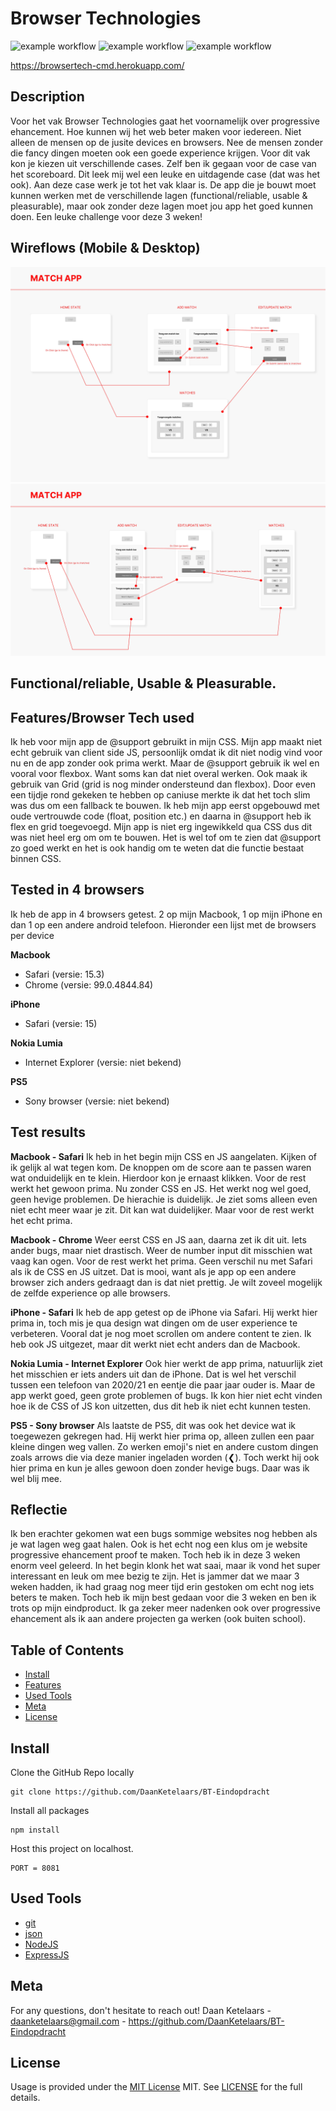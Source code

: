 # Browser Technologies

![example workflow](https://img.shields.io/github/languages/count/DaanKetelaars/BT-Eindopdracht?style=flat-square)
![example workflow](https://img.shields.io/github/last-commit/DaanKetelaars/BT-Eindopdracht?style=flat-square)
![example workflow](https://img.shields.io/github/repo-size/DaanKetelaars/BT-Eindopdracht?style=flat-square)

https://browsertech-cmd.herokuapp.com/
## Description
Voor het vak Browser Technologies gaat het voornamelijk over progressive ehancement. Hoe kunnen wij het web beter maken voor iedereen. Niet alleen de mensen op de jusite devices en browsers. Nee de mensen zonder die fancy dingen moeten ook een goede experience krijgen. Voor dit vak kon je kiezen uit verschillende cases. Zelf ben ik gegaan voor de case van het scoreboard. Dit leek mij wel een leuke en uitdagende case (dat was het ook). Aan deze case werk je tot het vak klaar is. De app die je bouwt moet kunnen werken met de verschillende lagen (functional/reliable, usable & pleasurable), maar ook zonder deze lagen moet jou app het goed kunnen doen. Een leuke challenge voor deze 3 weken!

## Wireflows (Mobile & Desktop)
<img src="DESKTOP.jpg" alt="wireflow desktop" />
<img src="MOBILE.jpg" alt="wireflow mobile" />


## Functional/reliable, Usable & Pleasurable.


## Features/Browser Tech used
Ik heb voor mijn app de @support gebruikt in mijn CSS. Mijn app maakt niet echt gebruik van client side JS, persoonlijk omdat ik dit niet nodig vind voor nu en de app zonder ook prima werkt. Maar de @support gebruik ik wel en vooral voor flexbox. Want soms kan dat niet overal werken. Ook maak ik gebruik van Grid (grid is nog minder ondersteund dan flexbox). Door even een tijdje rond gekeken te hebben op caniuse merkte ik dat het toch slim was dus om een fallback te bouwen. Ik heb mijn app eerst opgebouwd met oude vertrouwde code (float, position etc.) en daarna in @support heb ik flex en grid toegevoegd. Mijn app is niet erg ingewikkeld qua CSS dus dit was niet heel erg om om te bouwen. Het is wel tof om te zien dat @support zo goed werkt en het is ook handig om te weten dat die functie bestaat binnen CSS.


## Tested in 4 browsers
Ik heb de app in 4 browsers getest. 2 op mijn Macbook, 1 op mijn iPhone en dan 1 op een andere android telefoon. Hieronder een lijst met de browsers per device

**Macbook**
- Safari (versie: 15.3)
- Chrome (versie: 99.0.4844.84)

**iPhone**
- Safari (versie: 15)

**Nokia Lumia**
- Internet Explorer (versie: niet bekend)

**PS5**
- Sony browser (versie: niet bekend)

## Test results

**Macbook - Safari**
Ik heb in het begin mijn CSS en JS aangelaten. Kijken of ik gelijk al wat tegen kom. De knoppen om de score aan te passen waren wat onduidelijk en te klein. Hierdoor kon je ernaast klikken. Voor de rest werkt het gewoon prima. Nu zonder CSS en JS. Het werkt nog wel goed, geen hevige problemen. De hierachie is duidelijk. Je ziet soms alleen even niet echt meer waar je zit. Dit kan wat duidelijker. Maar voor de rest werkt het echt prima.

**Macbook - Chrome**
Weer eerst CSS en JS aan, daarna zet ik dit uit. Iets ander bugs, maar niet drastisch. Weer de number input dit misschien wat vaag kan ogen. Voor de rest werkt het prima. Geen verschil nu met Safari als ik de CSS en JS uitzet. Dat is mooi, want als je app op een andere browser zich anders gedraagt dan is dat niet prettig. Je wilt zoveel mogelijk de zelfde experience op alle browsers. 

**iPhone - Safari**
Ik heb de app getest op de iPhone via Safari. Hij werkt hier prima in, toch mis je qua design wat dingen om de user experience te verbeteren. Vooral dat je nog moet scrollen om andere content te zien. Ik heb ook JS uitgezet, maar dit werkt niet echt anders dan de Macbook.

**Nokia Lumia - Internet Explorer**
Ook hier werkt de app prima, natuurlijk ziet het misschien er iets anders uit dan de iPhone. Dat is wel het verschil tussen een telefoon van 2020/21 en eentje die paar jaar ouder is. Maar de app werkt goed, geen grote problemen of bugs. Ik kon hier niet echt vinden hoe ik de CSS of JS kon uitzetten, dus dit heb ik niet echt kunnen testen.

**PS5 - Sony browser**
Als laatste de PS5, dit was ook het device wat ik toegewezen gekregen had. Hij werkt hier prima op, alleen zullen een paar kleine dingen weg vallen. Zo werken emoji's niet en andere custom dingen zoals arrows die via deze manier ingeladen worden (&#10094;). Toch werkt hij ook hier prima en kun je alles gewoon doen zonder hevige bugs. Daar was ik wel blij mee. 


## Reflectie
Ik ben erachter gekomen wat een bugs sommige websites nog hebben als je wat lagen weg gaat halen. Ook is het echt nog een klus om je website progressive ehancement proof te maken. Toch heb ik in deze 3 weken enorm veel geleerd. In het begin klonk het wat saai, maar ik vond het super interessant en leuk om mee bezig te zijn. Het is jammer dat we maar 3 weken hadden, ik had graag nog meer tijd erin gestoken om echt nog iets beters te maken. Toch heb ik mijn best gedaan voor die 3 weken en ben ik trots op mijn eindproduct. Ik ga zeker meer nadenken ook over progressive ehancement als ik aan andere projecten ga werken (ook buiten school).

## Table of Contents

- [Install](#install)
- [Features](#features)
- [Used Tools](#used-tools)
- [Meta](#meta)
- [License](#license)

## Install

Clone the GitHub Repo locally
```
git clone https://github.com/DaanKetelaars/BT-Eindopdracht
```

Install all packages
```
npm install
```

Host this project on localhost. 
```
PORT = 8081
```

## Used Tools

- [git](https://git-scm.com/)
- [json](https://www.json.org/json-en.html)
- [NodeJS](https://node.jshttps://nodejs.org)
- [ExpressJS](https://expressjs.com/)

## Meta
For any questions, don't hesitate to reach out!
Daan Ketelaars - daanketelaars@gmail.com - https://github.com/DaanKetelaars/BT-Eindopdracht

## License

Usage is provided under the [MIT License](https://github.com/git/git-scm.com/blob/master/MIT-LICENSE.txt) MIT. See [LICENSE](https://github.com/DaanKetelaars/BT-Eindopdracht/blob/master/LICENSE) for the full details.


